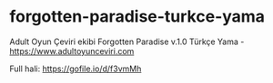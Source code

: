 # forgotten-paradise-turkce-yama
Adult Oyun Çeviri ekibi Forgotten Paradise  v.1.0 Türkçe Yama - https://www.adultoyunceviri.com

Full hali: https://gofile.io/d/f3vmMh
